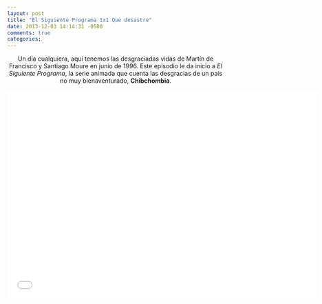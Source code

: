 ```yaml
---
layout: post
title: "El Siguiente Programa 1x1 Que desastre"
date: 2013-12-03 14:14:31 -0500
comments: true
categories: 
---
```


<div align="center">
Un día cualquiera, aquí tenemos las desgraciadas vidas de Martín de Francisco y Santiago Moure en junio de 1996. Este episodio le da inicio a <i>El Siguiente Programa</i>, la serie animada que cuenta las desgracias de un país no muy bienaventurado, <b>Chibchombia</b>. 
<br></br>
<iframe width="720" height="480" src="//www.youtube.com/embed/edHAcbq1uU0" frameborder="0" allowfullscreen></iframe>
</div>

